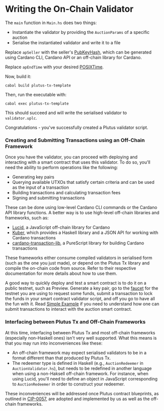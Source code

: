 # Writing the On-Chain Validator

The `main` function in `Main.hs` does two things:

* Instantiate the validator by providing the `AuctionParams` of a specific auction
* Serialise the instantiated validator and write it to a file


Replace `apSeller` with the seller's [PubKeyHash](https://intersectmbo.github.io/plutus/master/plutus-ledger-api/html/PlutusLedgerApi-V2.html#t:PubKeyHash), which can be generated using Cardano CLI, Cardano API or an off-chain library for Cardano.

Replace `apEndTime` with your desired [POSIXTime](https://intersectmbo.github.io/plutus/master/plutus-ledger-api/html/PlutusLedgerApi-V2.html#t:POSIXTime).

Now, build it: 
```
cabal build plutus-tx-template
```

Then, run the executable with: 
```
cabal exec plutus-tx-template
```

This should succeed and will write the serialised validator to `validator.uplc`.

Congratulations - you've successfully created a Plutus validator script.

### Creating and Submitting Transactions using an Off-Chain Framework

Once you have the validator, you can proceed with deploying and interacting with a smart contract that uses this validator.
To do so, you'll need the ability to perform operations like the following:

* Generating key pairs
* Querying available UTXOs that satisfy certain criteria and can be used as the input of a transaction
* Building transactions and calculating transaction fees
* Signing and submitting transactions

These can be done using low-level Cardano CLI commands or the Cardano API library functions.
A better way is to use high-level off-chain libraries and frameworks, such as:

* [Lucid](https://lucid.spacebudz.io/), a JavaScript off-chain library for Cardano
* [Kuber](hhttps://github.com/dQuadrant/kuber), which provides a Haskell library and a JSON API for working with Cardano transactions
* [cardano-transaction-lib](https://github.com/Plutonomicon/cardano-transaction-lib), a PureScript library for building Cardano transactions

These frameworks either consume compiled validators in serialised form (such as the one you just made), or depend on the Plutus Tx library and compile the on-chain code from source.
Refer to their respective documentation for more details about how to use them.

A good way to quickly deploy and test a smart contract is to do it on a public testnet, such as Preview.
Generate a key pair, go to the [faucet](https://docs.cardano.org/cardano-testnet/tools/faucet/) for the testnet you are using to request some funds, submit a transaction to lock the funds in your smart contract validator script, and off you go to have all the fun with it.
Read [Simple Example](https://plutus.readthedocs.io/en/latest/simple-example.html#life-cycle-of-the-auction-smart-contract) if you need to understand how one can submit transactions to interact with the auction smart contract.

### Interfacing between Plutus Tx and Off-Chain Frameworks

At this time, interfacing between Plutus Tx and most off-chain frameworks (especially non-Haskell ones) isn't very well supported.
What this means is that you may run into inconveniences like these:

* An off-chain framework may expect serialised validators to be in a format different than that produced by Plutus Tx.
* The redeemer type is defined in Haskell (e.g., `AuctionRedeemer` in `AuctionValidator.hs`), but needs to be redefined in another language when using a non-Haksell off-chain framework.
  For instance, when using Lucid, you'll need to define an object in JavaScript corresponding to `AuctionRedeemer` in order to construct your redeemer.

These inconveniences will be addressed once Plutus contract blueprints, as outlined in [CIP-0057](https://developers.cardano.org/docs/governance/cardano-improvement-proposals/cip-0057/), are adopted and implemented by us as well as the off-chain frameworks.
